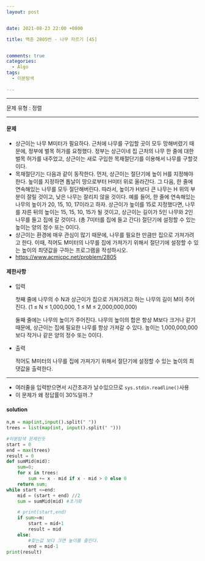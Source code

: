 ```yaml
---
layout: post


date: 2021-08-23 22:00 +0800

title: 백준 2805번 - 나무 자르기 [45]


comments: true
categories: 
  - Algo
tags: 
  - 이분탐색
  
---
```


---



문제 유형 : 정렬

---

#### 문제

- 상근이는 나무 M미터가 필요하다. 근처에 나무를 구입할 곳이 모두 망해버렸기 때문에, 정부에 벌목 허가를 요청했다. 정부는 상근이네 집 근처의 나무 한 줄에 대한 벌목 허가를 내주었고, 상근이는 새로 구입한 목재절단기를 이용해서 나무를 구할것이다.
- 목재절단기는 다음과 같이 동작한다. 먼저, 상근이는 절단기에 높이 H를 지정해야 한다. 높이를 지정하면 톱날이 땅으로부터 H미터 위로 올라간다. 그 다음, 한 줄에 연속해있는 나무를 모두 절단해버린다. 따라서, 높이가 H보다 큰 나무는 H 위의 부분이 잘릴 것이고, 낮은 나무는 잘리지 않을 것이다. 예를 들어, 한 줄에 연속해있는 나무의 높이가 20, 15, 10, 17이라고 하자. 상근이가 높이를 15로 지정했다면, 나무를 자른 뒤의 높이는 15, 15, 10, 15가 될 것이고, 상근이는 길이가 5인 나무와 2인 나무를 들고 집에 갈 것이다. (총 7미터를 집에 들고 간다) 절단기에 설정할 수 있는 높이는 양의 정수 또는 0이다.
- 상근이는 환경에 매우 관심이 많기 때문에, 나무를 필요한 만큼만 집으로 가져가려고 한다. 이때, 적어도 M미터의 나무를 집에 가져가기 위해서 절단기에 설정할 수 있는 높이의 최댓값을 구하는 프로그램을 작성하시오.
- https://www.acmicpc.net/problem/2805

#### 제한사항

- 입력

  첫째 줄에 나무의 수 N과 상근이가 집으로 가져가려고 하는 나무의 길이 M이 주어진다. (1 ≤ N ≤ 1,000,000, 1 ≤ M ≤ 2,000,000,000)

  둘째 줄에는 나무의 높이가 주어진다. 나무의 높이의 합은 항상 M보다 크거나 같기 때문에, 상근이는 집에 필요한 나무를 항상 가져갈 수 있다. 높이는 1,000,000,000보다 작거나 같은 양의 정수 또는 0이다.

- 출력

  적어도 M미터의 나무를 집에 가져가기 위해서 절단기에 설정할 수 있는 높이의 최댓값을 출력한다.

---


- 여러줄을 입력받으면서 시간초과가 날수있으므로 `sys.stdin.readline()`사용
- 이 문제가 왜 정답률이 30%일까..?

#### solution

```python
n,m = map(int,input().split(" "))
trees = list(map(int, input().split(" ")))

#이분탐색 문제인듯
start = 0
end = max(trees)
result = 0
def sumMid(mid):
    sum=0;
    for x in trees:
        sum += x - mid if x - mid > 0 else 0
    return sum;
while start <=end:
    mid = (start + end) //2
    sum = sumMid(mid) #초기화

    # print(start,end)
    if sum>=m:
        start = mid+1
        result = mid
    else:
        #찾는값 보다 크면 높이를 줄인다.
        end = mid-1
print(result)


```



 